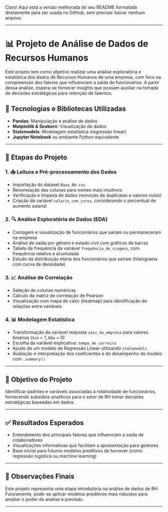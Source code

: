 Claro! Aqui está a versão melhorada do seu README formatada diretamente para ser usada no GitHub, sem precisar baixar nenhum arquivo:

---

# 📊 Projeto de Análise de Dados de Recursos Humanos

Este projeto tem como objetivo realizar uma análise exploratória e estatística dos dados de Recursos Humanos de uma empresa, com foco na compreensão dos fatores que influenciam a saída de funcionários. A partir dessa análise, espera-se fornecer insights que possam auxiliar na tomada de decisões estratégicas para retenção de talentos.

## 🚀 Tecnologias e Bibliotecas Utilizadas

- **Pandas**: Manipulação e análise de dados  
- **Matplotlib & Seaborn**: Visualização de dados  
- **Statsmodels**: Modelagem estatística (regressão linear)  
- **Jupyter Notebook** ou ambiente Python equivalente  

---

## 📌 Etapas do Projeto

### 1. 📥 Leitura e Pré-processamento dos Dados
- Importação do dataset `Base_RH.csv`
- Renomeação das colunas para nomes mais intuitivos
- Verificação e limpeza de dados (remoção de duplicatas e valores nulos)
- Criação da variável `salario_com_juros`, considerando o percentual de aumento salarial

### 2. 🔍 Análise Exploratória de Dados (EDA)
- Contagem e visualização de funcionários que saíram ou permaneceram na empresa
- Análise de saída por gênero e estado civil com gráficos de barras
- Tabela de frequência da variável `frequência_de_viagens`, com frequência relativa e acumulada
- Estudo da distribuição etária dos funcionários que saíram (histograma com curva de densidade)

### 3. 📈 Análise de Correlação
- Seleção de colunas numéricas
- Cálculo da matriz de correlação de Pearson
- Visualização com mapa de calor (heatmap) para identificação de relações entre variáveis

### 4. 📊 Modelagem Estatística
- Transformação da variável resposta `saiu_da_empresa` para valores binários (`Sim` = 1, `Não` = 0)
- Escolha da variável explicativa: `tempo_de_carreira`
- Ajuste de um modelo de Regressão Linear utilizando `statsmodels`
- Avaliação e interpretação dos coeficientes e do desempenho do modelo com `.summary()`

---

## 🎯 Objetivo do Projeto

Identificar padrões e variáveis associadas à rotatividade de funcionários, fornecendo subsídios analíticos para o setor de RH tomar decisões estratégicas baseadas em dados.

---

## ✅ Resultados Esperados

- Entendimento dos principais fatores que influenciam a saída de colaboradores  
- Visualizações informativas que facilitam a apresentação para gestores  
- Base inicial para futuros modelos preditivos de turnover (como regressão logística ou machine learning)

---

## 📌 Observações Finais

Este projeto representa uma etapa introdutória na análise de dados de RH. Futuramente, pode-se aplicar modelos preditivos mais robustos para ampliar o poder de análise e previsão.

---




